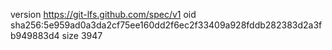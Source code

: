 version https://git-lfs.github.com/spec/v1
oid sha256:5e959ad0a3da2cf75ee160dd2f6ec2f33409a928fddb282383d2a3fb949883d4
size 3947
